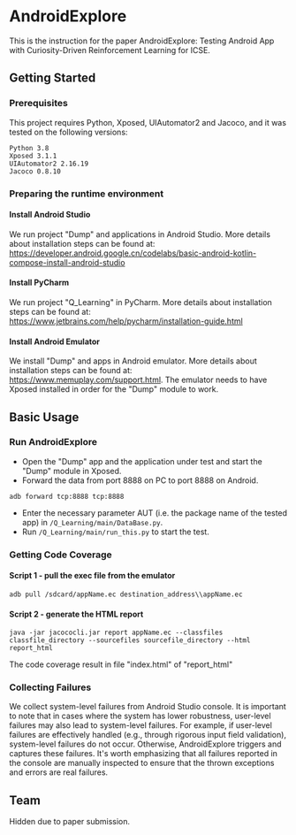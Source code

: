 # AndroidExplore
This is the instruction for the paper AndroidExplore: Testing Android App with Curiosity-Driven Reinforcement Learning for ICSE.
## Getting Started
### Prerequisites
This project requires Python, Xposed, UIAutomator2 and Jacoco, and it was tested on the following versions:
```
Python 3.8
Xposed 3.1.1
UIAutomator2 2.16.19
Jacoco 0.8.10
```
### Preparing the runtime environment
#### Install Android Studio
We run project "Dump" and applications in Android Studio. More details about installation steps can be found at: https://developer.android.google.cn/codelabs/basic-android-kotlin-compose-install-android-studio
#### Install PyCharm
We run project "Q_Learning" in PyCharm. More details about installation steps can be found at: https://www.jetbrains.com/help/pycharm/installation-guide.html
#### Install Android Emulator
We install "Dump" and apps in Android emulator. More details about installation steps can be found at: https://www.memuplay.com/support.html.
The emulator needs to have Xposed installed in order for the "Dump" module to work.

## Basic Usage
### Run AndroidExplore
* Open the "Dump" app and the application under test and start the "Dump" module in Xposed.
* Forward the data from port 8888 on PC to port 8888 on Android.
```
adb forward tcp:8888 tcp:8888
```
* Enter the necessary parameter AUT (i.e. the package name of the tested app) in `/Q_Learning/main/DataBase.py`.
* Run `/Q_Learning/main/run_this.py` to start the test.
### Getting Code Coverage
#### Script 1 - pull the exec file from the emulator
```
adb pull /sdcard/appName.ec destination_address\\appName.ec
```
#### Script 2 - generate the HTML report
```
java -jar jacococli.jar report appName.ec --classfiles classfile_directory --sourcefiles sourcefile_directory --html report_html
```
The code coverage result in file "index.html" of "report_html"
### Collecting Failures
We collect system-level failures from Android Studio console. It is important to note that in cases where the system has lower robustness, user-level failures may also lead to system-level failures. For example, if user-level failures are effectively handled (e.g., through rigorous input field validation), system-level failures do not occur. Otherwise, AndroidExplore triggers and captures these failures. It's worth emphasizing that all failures reported in the console are manually inspected to ensure that the thrown exceptions and errors are real failures.
## Team
Hidden due to paper submission.
